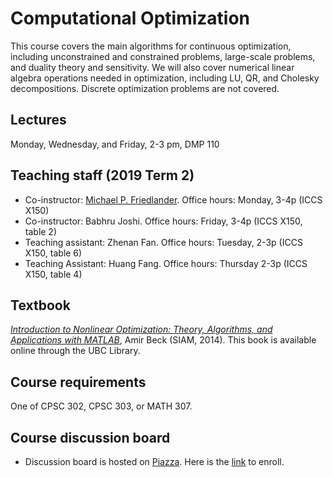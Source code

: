 # Computational Optimization

This course covers the main algorithms for continuous optimization, including unconstrained and constrained problems, large-scale problems, and duality theory and sensitivity. We will also cover numerical linear algebra operations needed in optimization, including LU, QR, and Cholesky decompositions. Discrete optimization problems are not covered.

## Lectures
Monday, Wednesday, and Friday, 2-3 pm, DMP 110

## Teaching staff (2019 Term 2) 
* Co-instructor: [Michael P. Friedlander](http://friedlander.io/). Office hours: Monday, 3-4p (ICCS X150)
* Co-instructor: Babhru Joshi. Office hours: Friday, 3-4p (ICCS X150, table 2)
* Teaching assistant: Zhenan Fan. Office hours: Tuesday, 2-3p (ICCS X150, table 6) 
* Teaching Assistant: Huang Fang. Office hours: Thursday 2-3p (ICCS X150, table 4)

## Textbook
[*Introduction to Nonlinear Optimization: Theory, Algorithms, and Applications with MATLAB*](https://epubs.siam.org/doi/book/10.1137/1.9781611973655), Amir Beck (SIAM, 2014). This book is available online through the UBC Library.

## Course requirements

One of CPSC 302, CPSC 303, or MATH 307.

## Course discussion board

* Discussion board is hosted on [Piazza](http://piazza.com/ubc.ca/winterterm22019/cpsc406/home). Here is the [link](http://piazza.com/ubc.ca/winterterm22019/cpsc406) to enroll.
